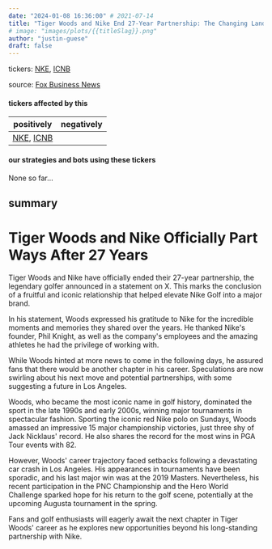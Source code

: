 ```yaml
---
date: "2024-01-08 16:36:00" # 2021-07-14
title: "Tiger Woods and Nike End 27-Year Partnership: The Changing Landscape of Sports Sponsorships"
# image: "images/plots/{{titleSlag}}.png"
author: "justin-guese"
draft: false
---
```

tickers: <a href='https://finance.yahoo.com/quote/NKE' target='_blank'>NKE</a>, <a href='https://finance.yahoo.com/quote/ICNB' target='_blank'>ICNB</a> 

source: <a href='https://www.foxbusiness.com/sports/tiger-woods-nike-part-ways-27-years' target='_blank'>Fox Business News</a>

#### tickers affected by this

| positively | negatively |
|------------|------------
| <a href='https://finance.yahoo.com/quote/NKE' target='_blank'>NKE</a>, <a href='https://finance.yahoo.com/quote/ICNB' target='_blank'>ICNB</a> |  |

#### our strategies and bots using these tickers

None so far...

## summary

# Tiger Woods and Nike Officially Part Ways After 27 Years

Tiger Woods and Nike have officially ended their 27-year partnership, the legendary golfer announced in a statement on X. This marks the conclusion of a fruitful and iconic relationship that helped elevate Nike Golf into a major brand.

In his statement, Woods expressed his gratitude to Nike for the incredible moments and memories they shared over the years. He thanked Nike's founder, Phil Knight, as well as the company's employees and the amazing athletes he had the privilege of working with.

While Woods hinted at more news to come in the following days, he assured fans that there would be another chapter in his career. Speculations are now swirling about his next move and potential partnerships, with some suggesting a future in Los Angeles.

Woods, who became the most iconic name in golf history, dominated the sport in the late 1990s and early 2000s, winning major tournaments in spectacular fashion. Sporting the iconic red Nike polo on Sundays, Woods amassed an impressive 15 major championship victories, just three shy of Jack Nicklaus' record. He also shares the record for the most wins in PGA Tour events with 82.

However, Woods' career trajectory faced setbacks following a devastating car crash in Los Angeles. His appearances in tournaments have been sporadic, and his last major win was at the 2019 Masters. Nevertheless, his recent participation in the PNC Championship and the Hero World Challenge sparked hope for his return to the golf scene, potentially at the upcoming Augusta tournament in the spring.

Fans and golf enthusiasts will eagerly await the next chapter in Tiger Woods' career as he explores new opportunities beyond his long-standing partnership with Nike.